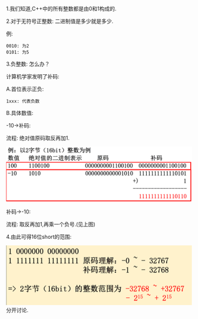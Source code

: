 1.我们知道,C++中的所有整数都是由0和1构成的.

2.对于无符号正整数: 二进制值是多少就是多少.

例:

```
0010: 为2
0101: 为5
```

3.负整数: 怎么办？

计算机学家发明了补码:

A.首位表示正负: 

```
1xxx: 代表负数
```

B.具体数值: 

-10&rarr;补码:

流程: 绝对值原码取反再加1.

![image-20250325112351206](Pics/image-20250325112351206.png)



补码&rarr;-10:

流程: 取反再加1,再乘一个负号.(见上图)

4.由此可得16位short的范围:

![image-20250325112338897](Pics/image-20250325112338897.png)
分开讨论.

